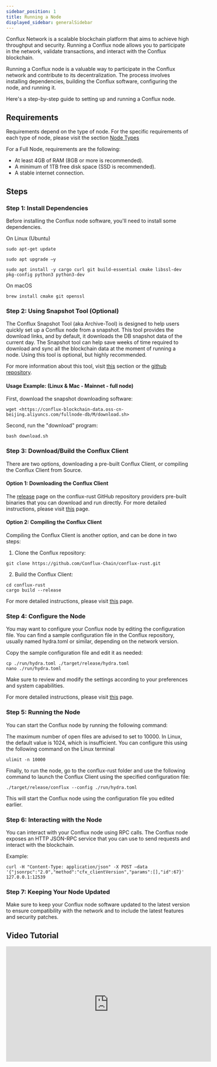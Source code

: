 ```yaml
---
sidebar_position: 1
title: Running a Node
displayed_sidebar: generalSidebar
---
```


Conflux Network is a scalable blockchain platform that aims to achieve high throughput and security. Running a Conflux node allows you to participate in the network, validate transactions, and interact with the Conflux blockchain.  

Running a Conflux node is a valuable way to participate in the Conflux network and contribute to its decentralization. The process involves installing dependencies, building the Conflux software, configuring the node, and running it.  

Here's a step-by-step guide to setting up and running a Conflux node. 

## Requirements

Requirements depend on the type of node. For the specific requirements of each type of node, please visit the section [Node Types](./node-types)

For a Full Node, requirements are the following:

* At least 4GB of RAM (8GB or more is recommended). 
* A minimum of 1TB free disk space (SSD is recommended). 
* A stable internet connection. 

## Steps

### Step 1: Install Dependencies 

Before installing the Conflux node software, you'll need to install some dependencies. 

On Linux (Ubuntu) 
```
sudo apt-get update 

sudo apt upgrade –y 

sudo apt install -y cargo curl git build-essential cmake libssl-dev pkg-config python3 python3-dev 
```
 

On macOS 

 
```
brew install cmake git openssl 
```

### Step 2: Using Snapshot Tool (Optional) 

The Conflux Snapshot Tool (aka Archive-Tool) is designed to help users quickly set up a Conflux node from a snapshot. This tool provides the download links, and by default, it downloads the DB snapshot data of the current day. The Snapshot tool can help save weeks of time required to download and sync all the blockchain data at the moment of running a node. Using this tool is optional, but highly recommended.

For more information about this tool, visit [this](./snapshot-tool) section or the [github repository](https://github.com/conflux-fans/archive-tool). 
 

#### Usage Example: (Linux & Mac - Mainnet - full node)

First, download the snapshot downloading software:
```
wget <https://conflux-blockchain-data.oss-cn-beijing.aliyuncs.com/fullnode-db/M/download.sh> 
```
Second, run the "download" program:

```
bash download.sh 
```

### Step 3: Download/Build the Conflux Client

There are two options, downloading a pre-built Conflux Client, or compiling the Conflux Client from Source.

#### Option 1: Downloading the Conflux Client

The [release](https://github.com/Conflux-Chain/conflux-rust/releases) page on the conflux-rust GitHub repository providers pre-built binaries that you can download and run directly. For more detailed instructions, please visit [this](./advanced-topics/downloading-conflux-client.md) page.

#### Option 2: Compiling the Conflux Client
Compiling the Conflux Client is another option, and can be done in two steps:

1. Clone the Conflux repository: 

```
git clone https://github.com/Conflux-Chain/conflux-rust.git 
```
2. Build the Conflux Client:

``` 
cd conflux-rust 
cargo build --release 
``` 
For more detailed instructions, please visit [this](./advanced-topics/compiling-conflux-client.md) page.

### Step 4: Configure the Node 

You may want to configure your Conflux node by editing the configuration file. You can find a sample configuration file in the Conflux repository, usually named hydra.toml or similar, depending on the network version. 

Copy the sample configuration file and edit it as needed: 
```
cp ./run/hydra.toml ./target/release/hydra.toml 
nano ./run/hydra.toml 
``` 

Make sure to review and modify the settings according to your preferences and system capabilities. 

For more detailed instructions, please visit [this](./advanced-topics/node-configuration.md) page.

### Step 5: Running the Node 

You can start the Conflux node by running the following command: 

The maximum number of open files are advised to set to 10000. In Linux, the default value is 1024, which is insufficient. You can configure this using the following command on the Linux terminal

```
ulimit -n 10000 
```

Finally, to run the node, go to the conflux-rust folder and use the following command to launch the Conflux Client using the specified configuration file:

```
./target/release/conflux --config ./run/hydra.toml 
```  

This will start the Conflux node using the configuration file you edited earlier. 

### Step 6: Interacting with the Node 

You can interact with your Conflux node using RPC calls. The Conflux node exposes an HTTP JSON-RPC service that you can use to send requests and interact with the blockchain. 

 

Example: 
```
curl -H "Content-Type: application/json" -X POST –data '{"jsonrpc":"2.0","method":"cfx_clientVersion","params":[],"id":67}' 127.0.0.1:12539 
```
 

### Step 7: Keeping Your Node Updated 

Make sure to keep your Conflux node software updated to the latest version to ensure compatibility with the network and to include the latest features and security patches. 


## Video Tutorial

<Tabs>
  <TabItem value="youtube" label="Video source: YouTube">
    <iframe width="560" height="315" src="https://www.youtube.com/embed/ocsbQRkL9fQ?si=wRmI5Aa6Ewfv-BCx" title="YouTube video player" frameborder="0" allow="accelerometer; autoplay; clipboard-write; encrypted-media; gyroscope; picture-in-picture; web-share" allowfullscreen>
    </iframe>
  </TabItem>
</Tabs>